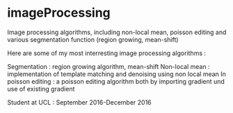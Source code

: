 # imageProcessing
Image processing algorithms, including non-local mean, poisson editing and various segmentation function (region growing, mean-shift)

Here are some of my most interresting image processing algorithms : 

Segmentation : region growing algorithm, mean-shift
Non-local mean : implementation of template matching and denoising using non local mean 
In poisson editing : a poisson editing algorithm both by importing gradient und use of existing gradient 

Student at UCL : September 2016-December 2016
